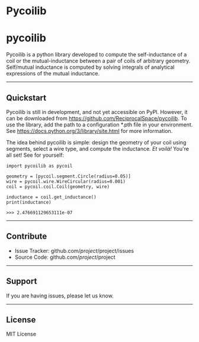 Pycoilib
========

pycoilib
========

Pycoilib is a python library developed to compute the self-inductance of a coil or the 
mutual-inductance between a pair of coils of arbitrary geometry. Self/mutual 
inductance is computed by solving integrals of analytical expressions of the mutual inductance.

***

Quickstart
----------
Pycoilib is still in development, and not yet accessible on PyPl. However, it can be downloaded 
from https://github.com/ReciprocalSpace/pycoilib. To use the library, add the path to a configuration 
*.pth file in your environment. See https://docs.python.org/3/library/site.html for more information.

The idea behind pycoilib is simple: design the geometry of your coil using segments, select a wire type, 
and compute the inductance. <i>Et voilà!</i> You're all set! See for yourself:


    import pycoilib as pycoil
    
    geometry = [pycoil.segment.Circle(radius=0.05)]  
    wire = pycoil.wire.WireCircular(radius=0.001)
    coil = pycoil.coil.Coil(geometry, wire)
    
    inductance = coil.get_inductance()
    print(inductance)
    
    >>> 2.476691129653111e-07


***

Contribute
----------

- Issue Tracker: github.com/$project/$project/issues
- Source Code: github.com/$project/$project

***

Support
-------
If you are having issues, please let us know.

***

License
-------

MIT License